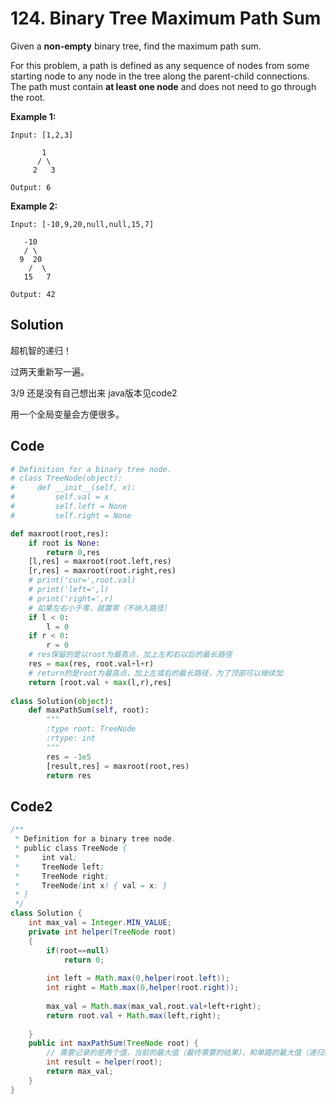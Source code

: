 # 124. Binary Tree Maximum Path Sum

Given a **non-empty** binary tree, find the maximum path sum.

For this problem, a path is defined as any sequence of nodes from some starting node to any node in the tree along the parent-child connections. The path must contain **at least one node** and does not need to go through the root.

**Example 1:**

```
Input: [1,2,3]

       1
      / \
     2   3

Output: 6
```

**Example 2:**

```
Input: [-10,9,20,null,null,15,7]

   -10
   / \
  9  20
    /  \
   15   7

Output: 42
```



## Solution

超机智的递归！

过两天重新写一遍。



3/9 还是没有自己想出来 java版本见code2

用一个全局变量会方便很多。

## Code

```python
# Definition for a binary tree node.
# class TreeNode(object):
#     def __init__(self, x):
#         self.val = x
#         self.left = None
#         self.right = None

def maxroot(root,res):
    if root is None:
        return 0,res
    [l,res] = maxroot(root.left,res)
    [r,res] = maxroot(root.right,res)
    # print('cur=',root.val)
    # print('left=',l)
    # print('right=',r)
    # 如果左右小于零，就置零（不纳入路径）
    if l < 0:
        l = 0
    if r < 0:
        r = 0
    # res保留的是以root为最高点，加上左和右以后的最长路径
    res = max(res, root.val+l+r)
    # return的是root为最高点，加上左或右的最长路径，为了顶部可以继续加
    return [root.val + max(l,r),res]
    
class Solution(object):
    def maxPathSum(self, root):
        """
        :type root: TreeNode
        :rtype: int
        """
        res = -1e5
        [result,res] = maxroot(root,res)
        return res
```



## Code2

```java
/**
 * Definition for a binary tree node.
 * public class TreeNode {
 *     int val;
 *     TreeNode left;
 *     TreeNode right;
 *     TreeNode(int x) { val = x; }
 * }
 */
class Solution {
    int max_val = Integer.MIN_VALUE;
    private int helper(TreeNode root)
    {
        if(root==null)
            return 0;
        
        int left = Math.max(0,helper(root.left));
        int right = Math.max(0,helper(root.right));
        
        max_val = Math.max(max_val,root.val+left+right);
        return root.val + Math.max(left,right);
        
    }
    public int maxPathSum(TreeNode root) {
        // 需要记录的是两个值，当前的最大值（最终需要的结果），和单路的最大值（递归需要的结果）
        int result = helper(root);
        return max_val;
    }
}
```

